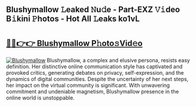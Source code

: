 ## Blushymallow 𝙻eaked 𝙽u𝚍e - Part-EXZ 𝚅𝚒deo B𝚒kini 𝙿hotos - Hot All 𝙻eaks ko1vL

# <h2><a href="http://ld5blj.urlbe.top/?page=Blushymallow">🔗🔗👉👉 Blushymallow P𝚑oto𝚜Vid𝚎o</a></h2>

[![Blushymallow](https://i.imgur.com/eBuTRDB.gif)](http://ld5blj.urlbe.top/?page=Blushymallow)
Blushymallow, a complex and elusive persona, resists easy definition. Her distinctive online communication style has captivated and provoked critics, generating debates on privacy, self-expression, and the dynamics of digital communities. Despite the uncertainty of her next steps, her impact on the virtual community is significant. With unwavering commitment and undeniable magnetism, Blushymallow presence in the online world is unstoppable.
